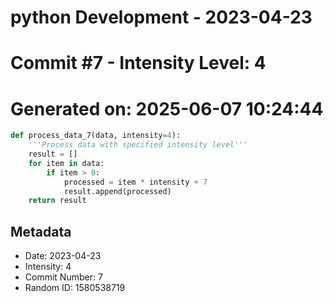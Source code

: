 ﻿# python Development - 2023-04-23
# Commit #7 - Intensity Level: 4
# Generated on: 2025-06-07 10:24:44
```python
def process_data_7(data, intensity=4):
    '''Process data with specified intensity level'''
    result = []
    for item in data:
        if item > 0:
            processed = item * intensity + 7
            result.append(processed)
    return result
```
## Metadata
- Date: 2023-04-23
- Intensity: 4
- Commit Number: 7
- Random ID: 1580538719

